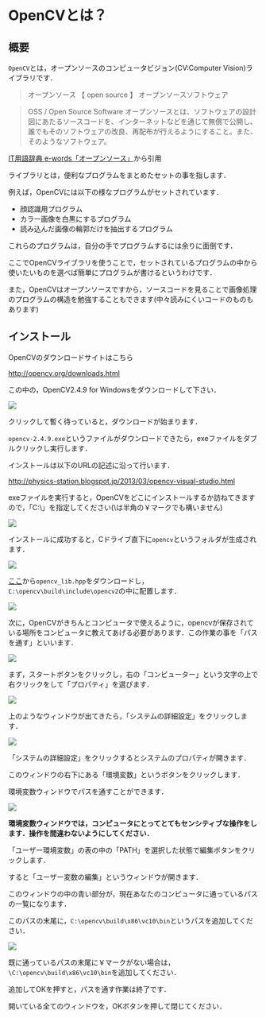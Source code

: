 # OpenCVとは？

## 概要

`OpenCV`とは，オープンソースのコンピュータビジョン(CV:Computer Vision)ライブラリです．

>オープンソース 【 open source 】 オープンソースソフトウェア

>OSS / Open Source Software
オープンソースとは、ソフトウェアの設計図にあたるソースコードを、インターネットなどを通じて無償で公開し、誰でもそのソフトウェアの改良、再配布が行えるようにすること。また、そのようなソフトウェア。

[IT用語辞典 e-words「オープンソース」](http://e-words.jp/w/%E3%82%AA%E3%83%BC%E3%83%97%E3%83%B3%E3%82%BD%E3%83%BC%E3%82%B9.html)から引用

ライブラリとは，便利なプログラムをまとめたセットの事を指します．

例えば，OpenCVには以下の様なプログラムがセットされています．

* 顔認識用プログラム
* カラー画像を白黒にするプログラム
* 読み込んだ画像の輪郭だけを抽出するプログラム

これらのプログラムは，自分の手でプログラムするには余りに面倒です．

ここでOpenCVライブラリを使うことで，セットされているプログラムの中から使いたいものを選べば簡単にプログラムが書けるというわけです．

また，OpenCVはオープンソースですから，ソースコードを見ることで画像処理のプログラムの構造を勉強することもできます(中々読みにくいコードのものもあります)

## インストール

OpenCVのダウンロードサイトはこちら

http://opencv.org/downloads.html

この中の，OpenCV2.4.9 for Windowsをダウンロードして下さい．

![](/img/down1.png)

クリックして暫く待っていると，ダウンロードが始まります．

`opencv-2.4.9.exe`というファイルがダウンロードできたら，exeファイルをダブルクリックし実行します．

インストールは以下のURLの記述に沿って行います．

http://physics-station.blogspot.jp/2013/03/opencv-visual-studio.html

exeファイルを実行すると，OpenCVをどこにインストールするか訪ねてきますので，「C:\」を指定してください(\は半角の￥マークでも構いません)

![](/img/スクリーンショット_100715_030848_PM.jpg)

インストールに成功すると，Cドライブ直下に`opencv`というフォルダが生成されます．

![](/img/スクリーンショット_100715_032050_PM.jpg)

[ここ](https://onedrive.live.com/redir?resid=7ACA20D611380471!3643&authkey=!AJwzntpIxwuQYKw&ithint=folder%2chpp)から`opencv_lib.hpp`をダウンロードし，`C:\opencv\build\include\opencv2`の中に配置します．

![](/img/スクリーンショット_100715_032811_PM.jpg)

次に，OpenCVがきちんとコンピュータで使えるように，opencvが保存されている場所をコンピュータに教えてあげる必要があります．この作業の事を「パスを通す」といいます．

![](/img/無題クリップ_100715_033424_PM.jpg)

まず，スタートボタンをクリックし，右の「コンピューター」という文字の上で右クリックをして「プロパティ」を選びます．

![](/img/スクリーンショット_100715_033703_PM.jpg)

上のようなウィンドウが出てきたら，「システムの詳細設定」をクリックします．

![](/img/スクリーンショット_100715_033937_PM.jpg)

「システムの詳細設定」をクリックするとシステムのプロパティが開きます．

このウィンドウの右下にある「環境変数」というボタンをクリックします．

環境変数ウィンドウでパスを通すことができます．

![](/img/スクリーンショット_100715_034333_PM.jpg)

**環境変数ウィンドウでは，コンピュータにとってとてもセンシティブな操作をします．操作を間違わないようにしてください．**

「ユーザー環境変数」の表の中の「PATH」を選択した状態で編集ボタンをクリックします．

すると「ユーザー変数の編集」というウィンドウが開きます．

このウィンドウの中の青い部分が，現在あなたのコンピュータに通っているパスの一覧になります．

このパスの末尾に，`C:\opencv\build\x86\vc10\bin`というパスを追加してください．

![](/img/スクリーンショット_100715_034518_PM.jpg)

既に通っているパスの末尾に￥マークがない場合は，`\C:\opencv\build\x86\vc10\bin`を追加してください．

追加してOKを押すと，パスを通す作業は終了です．

開いている全てのウィンドウを，OKボタンを押して閉じてください．

